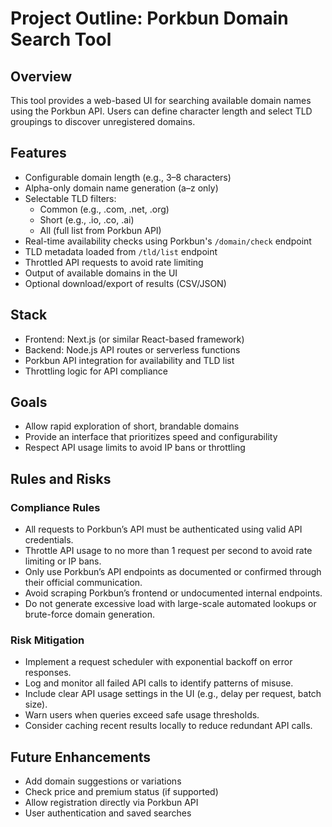# Project Outline: Porkbun Domain Search Tool

## Overview

This tool provides a web-based UI for searching available domain names using the Porkbun API. Users can define character length and select TLD groupings to discover unregistered domains.

## Features

-   Configurable domain length (e.g., 3–8 characters)
-   Alpha-only domain name generation (a–z only)
-   Selectable TLD filters:
    -   Common (e.g., .com, .net, .org)
    -   Short (e.g., .io, .co, .ai)
    -   All (full list from Porkbun API)
-   Real-time availability checks using Porkbun's `/domain/check` endpoint
-   TLD metadata loaded from `/tld/list` endpoint
-   Throttled API requests to avoid rate limiting
-   Output of available domains in the UI
-   Optional download/export of results (CSV/JSON)

## Stack

-   Frontend: Next.js (or similar React-based framework)
-   Backend: Node.js API routes or serverless functions
-   Porkbun API integration for availability and TLD list
-   Throttling logic for API compliance

## Goals

-   Allow rapid exploration of short, brandable domains
-   Provide an interface that prioritizes speed and configurability
-   Respect API usage limits to avoid IP bans or throttling

## Rules and Risks

### Compliance Rules

-   All requests to Porkbun’s API must be authenticated using valid API credentials.
-   Throttle API usage to no more than 1 request per second to avoid rate limiting or IP bans.
-   Only use Porkbun’s API endpoints as documented or confirmed through their official communication.
-   Avoid scraping Porkbun’s frontend or undocumented internal endpoints.
-   Do not generate excessive load with large-scale automated lookups or brute-force domain generation.

### Risk Mitigation

-   Implement a request scheduler with exponential backoff on error responses.
-   Log and monitor all failed API calls to identify patterns of misuse.
-   Include clear API usage settings in the UI (e.g., delay per request, batch size).
-   Warn users when queries exceed safe usage thresholds.
-   Consider caching recent results locally to reduce redundant API calls.

## Future Enhancements

-   Add domain suggestions or variations
-   Check price and premium status (if supported)
-   Allow registration directly via Porkbun API
-   User authentication and saved searches
